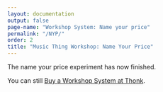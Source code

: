 ```yaml
---
layout: documentation
output: false
page-name: "Workshop System: Name your price" 
permalink: "/NYP/"
order: 2
title: "Music Thing Workshop: Name Your Price"
---
```


The name your price experiment has now finished.  

You can still [Buy a Workshop System at Thonk](https://www.thonk.co.uk/shop/workshop-system/).
